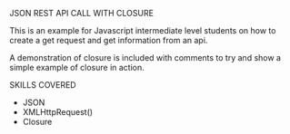 JSON REST API CALL WITH CLOSURE

This is an example for Javascript intermediate level students on how to create a get request and get information from an api.

A demonstration of closure is included with comments to try and show a simple example of closure in action.

SKILLS COVERED
- JSON
- XMLHttpRequest()
- Closure